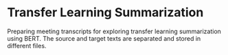 # Transfer Learning Summarization
Preparing meeting transcripts for exploring transfer learning summarization using BERT. The source and target texts are separated and stored in different files.  
